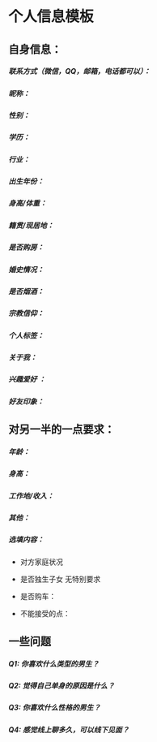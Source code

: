 # 个人信息模板

## 自身信息：

##### 联系方式（微信，QQ，邮箱，电话都可以）： 

##### 昵称： 

##### 性别： 

##### 学历： 

##### 行业： 

##### 出生年份： 

##### 身高/体重： 

##### 籍贯/现居地： 

##### 是否购房： 

##### 婚史情况： 

##### 是否烟酒： 

##### 宗教信仰： 

##### 个人标签： 

##### 关于我：

##### 兴趣爱好 ：

##### 好友印象：

## 对另一半的一点要求：

##### 年龄：

##### 身高：

##### 工作地/收入：

##### 其他：

##### 选填内容：

- 对方家庭状况  

-  是否独生子女  无特别要求

-  是否购车：

-  不能接受的点：

## 一些问题

##### Q1: 你喜欢什么类型的男生？

##### Q2: 觉得自己单身的原因是什么？

##### Q3: 你喜欢什么性格的男生？

##### Q4: 感觉线上聊多久，可以线下见面？



